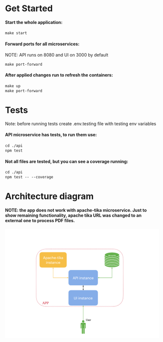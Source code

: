 # Get Started

#### Start the whole application:
```
make start
```

#### Forward ports for all microservices:

NOTE: API runs on 8080 and UI on 3000 by default
```
make port-forward
```

#### After applied changes run to refresh the containers:
```
make up
make port-forward
```

# Tests

Note: before running tests create .env.testing file with testing env variables

#### API microservice has tests, to run them use:
```
cd ./api
npm test
```

#### Not all files are tested, but you can see a coverage running:
```
cd ./api
npm test -- --coverage
```

# Architecture diagram

#### NOTE: the app does not work with apache-tika microservice. Just to show remaining functionality, apache tika URL was changed to an external one to process PDF files.

![diagram](./diagrams/architecture-diagram.png)
